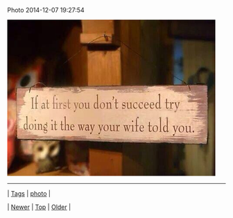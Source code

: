 <!--
title: Photo 2014-12-07 19
date: 2020-06-28T15:27:00.052Z
tags: photo
-->


Photo 2014-12-07 19:27:54

![](104601277359-0.jpg)

<!--BOTTOM-POST-NAVIGATION-->
---

| [Tags](tags.md) | [photo](tag-photo.md) |

| [Newer](104514034989.md) | [Top](index.md) | [Older](104659194154.md) |